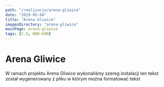 ```yaml
---
path: "/realizacje/arena-gliwice"
date: "2019-05-04"
title: "Arena Gliwice"
imagesDirectory: "arena-gliwice"
mainPage: arena-gliwice
tags: [C.O, WOD-KAN]
---
```


# Arena Gliwice

W ramach projektu Arena Gliwice wykonaliśmy szereg instalacji 
ten tekst został wygenerowany z pliku w którym można formatować tekst
